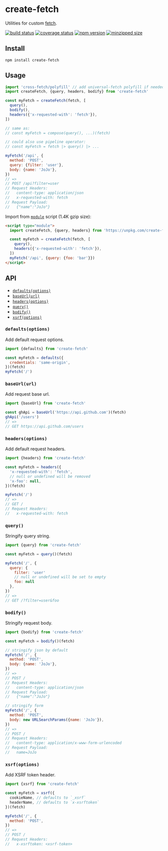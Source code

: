 # create-fetch

Utilities for custom [fetch](https://developer.mozilla.org/en-US/docs/Web/API/Fetch_API/Using_Fetch).

[![build status](https://badgen.net/travis/ambar/create-fetch)](https://travis-ci.org/ambar/create-fetch)
[![coverage status](https://badgen.net/codecov/c/github/ambar/create-fetch)](https://codecov.io/gh/ambar/create-fetch)
[![npm version](https://badgen.net/npm/v/create-fetch)](https://www.npmjs.com/package/create-fetch)
[![minzipped size](https://badgen.net/bundlephobia/minzip/create-fetch)](https://bundlephobia.com/result?p=create-fetch)

## Install

```console
npm install create-fetch
```

## Usage

```js
import 'cross-fetch/polyfill' // add universal-fetch polyfill if needed
import createFetch, {query, headers, bodify} from 'create-fetch'

const myFetch = createFetch(fetch, [
  query(),
  bodify(),
  headers({'x-requested-with': 'fetch'}),
])

// same as:
// const myFetch = compose(query(), ...)(fetch)

// could also use pipeline operator:
// const myFetch = fetch |> query() |> ...

myFetch('/api', {
  method: 'POST',
  query: {filter: 'user'},
  body: {name: 'JoJo'},
})
// =>
// POST /api?filter=user
// Request Headers:
//   content-type: application/json
//   x-requested-with: fetch
// Request Payload:
//   {"name":"JoJo"}
```

Import from [`module`](https://caniuse.com/#search=modules) script (1.4K gzip size):

```html
<script type="module">
  import createFetch, {query, headers} from 'https://unpkg.com/create-fetch'

  const myFetch = createFetch(fetch, [
    query(),
    headers({'x-requested-with': 'fetch'}),
  ])
  myFetch('/api', {query: {foo: 'bar'}})
</script>
```

## API

- [`defaults(options)`](#defaults)
- [`baseUrl(url)`](#baseUrl)
- [`headers(options)`](#headers)
- [`query()`](#query)
- [`bodify()`](#bodify)
- [`xsrf(options)`](#xsrf)

### <a name='defaults'></a>`defaults(options)`

Add default request options.

```js
import {defaults} from 'create-fetch'

const myFetch = defaults({
  credentials: 'same-origin',
})(fetch)
myFetch('/')
```

### <a name='baseUrl'></a>`baseUrl(url)`

Add request base url.

```js
import {baseUrl} from 'create-fetch'

const ghApi = baseUrl('https://api.github.com')(fetch)
ghApi('/users')
// =>
// GET https://api.github.com/users
```

### <a name='headers'></a>`headers(options)`

Add default request headers.

```js
import {headers} from 'create-fetch'

const myFetch = headers({
  'x-requested-with': 'fetch',
  // null or undefined will be removed
  'x-foo': null,
})(fetch)

myFetch('/')
// =>
// GET /
// Request Headers:
//   x-requested-with: fetch
```

### <a name='query'></a>`query()`

Stringify query string.

```js
import {query} from 'create-fetch'

const myFetch = query()(fetch)

myFetch('/', {
  query: {
    filter: 'user'
    // null or undefined will be set to empty
    foo: null
  },
})
// =>
// GET /?filter=user&foo
```

### <a name='bodify'></a>`bodify()`

Stringify request body.

```js
import {bodify} from 'create-fetch'

const myFetch = bodify()(fetch)

// stringify json by default
myFetch('/', {
  method: 'POST',
  body: {name: 'JoJo'},
})
// =>
// POST /
// Request Headers:
//   content-type: application/json
// Request Payload:
//   {"name":"JoJo"}

// stringify form
myFetch('/', {
  method: 'POST',
  body: new URLSearchParams({name: 'JoJo'}),
})
// =>
// POST /
// Request Headers:
//   content-type: application/x-www-form-urlencoded
// Request Payload:
//   name=JoJo
```

### <a name='xsrf'></a>`xsrf(options)`

Add XSRF token header.

```js
import {xsrf} from 'create-fetch'

const myFetch = xsrf({
  cookieName, // defaults to `_xsrf`
  headerName, // defaults to `x-xsrftoken`
})(fetch)

myFetch('/', {
  method: 'POST',
})
// =>
// POST /
// Request Headers:
//   x-xsrftoken: <xsrf-token>
```
